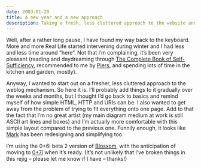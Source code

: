```yaml
---
date: 2003-01-20
title: A new year and a new approach
description: Taking a fresh, less cluttered approach to the website and blog.
---
```



Well, after a rather long pause, I have found my way back to the keyboard. More and more Real Life started intervening during winter and I had less and less time around “here”. Not that I’m complaining, it’s been very pleasant (reading and daydreaming through [The Complete Book of Self-Sufficiency](http://allconsuming.net/item.cgi?isbn=0571110959), recommended to me by [Piers](http://www.piersharding.com/), and spending lots of time in the kitchen and garden, mostly).

Anyway, I wanted to start out on a fresher, less cluttered approach to the weblog mechanism. So here it is. I’ll probably add things to it gradually over the weeks and months, but I thought I’d go back to basics and remind myself of how simple HTML, HTTP and URIs can be. I also wanted to get away from the problem of trying to fit everything onto one page. Add to that the fact that I’m no great artist (my main diagram medium at work is still ASCII art lines and boxes) and I’m actually more comfortable with this simple layout compared to the previous one. Funnily enough, it looks like [Mark](http://diveintomark.org/) has been redesigning and simplifying too.

I’m using the 0+6i beta 2 version of [Blosxom](http://www.raelity.org/apps/blosxom), with the anticipation of moving to [0+7i](http://www.raelity.org/archives/2003/01/19#blosxom_filename_flavour) when it’s ready. (It’s not unlikely that I’ve broken things in this rejig – please let me know if I have – thanks!)
